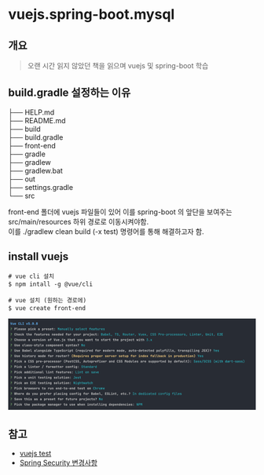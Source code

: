 # vuejs.spring-boot.mysql

## 개요

> 오랜 시간 읽지 않았던 책을 읽으며 vuejs 및 spring-boot 학습

## build.gradle 설정하는 이유

├── HELP.md <br>
├── README.md <br>
├── build <br>
├── build.gradle <br>
├── front-end <br>
├── gradle <br>
├── gradlew <br>
├── gradlew.bat <br>
├── out <br>
├── settings.gradle <br>
└── src <br>

front-end 폴더에 vuejs 파일들이 있어 이를 spring-boot 의 앞단을 보여주는 src/main/resources 하위 경로로 이동시켜야함. <br>
이를 ./gradlew clean build (-x test) 명령어를 통해 해결하고자 함.

## install vuejs

```shell
# vue cli 설치
$ npm intall -g @vue/cli

# vue 설치 (원하는 경로에)
$ vue create front-end
```
![img.png](images/img.png)


## 참고

- [vuejs test](https://velog.io/@tkppp-dev/TaskAgile-VTU%EC%99%80-Jest%EB%A5%BC-%ED%86%B5%ED%95%B4)
- [Spring Security 변경사항](https://spring.io/blog/2022/02/21/spring-security-without-the-websecurityconfigureradapter)
